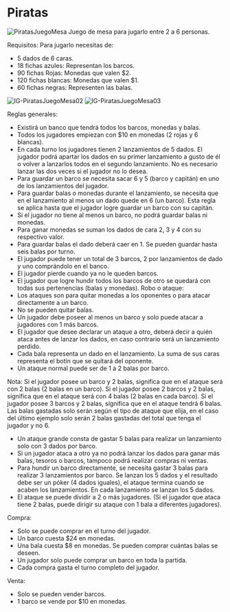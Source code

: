 # Piratas
![PiratasJuegoMesa](https://user-images.githubusercontent.com/77111403/107606637-b3f85f00-6c04-11eb-96fa-fc53079d8edc.png)
Juego de mesa para jugarlo entre 2 a 6 personas.


Requisitos:
Para jugarlo necesitas de: 
-	5 dados de 6 caras.
-	18 fichas azules: Representan los barcos.
-	90 fichas Rojas: Monedas que valen $2.
-	120 fichas blancas: Monedas que valen $1.
-	60 fichas negras: Representen las balas.

![IG-PiratasJuegoMesa02](https://user-images.githubusercontent.com/77111403/107672202-a5409500-6c62-11eb-8e45-46953a355858.png)
![IG-PiratasJuegoMesa03](https://user-images.githubusercontent.com/77111403/107672210-a83b8580-6c62-11eb-98a0-86c3593107d1.png)


Reglas generales:
-	Existirá un banco que tendrá todos los barcos, monedas y balas.
-	Todos los jugadores empiezan con $10 en monedas (2 rojas y 6 blancas).
-	En cada turno los jugadores tienen 2 lanzamientos de 5 dados. El jugador podrá apartar los dados en su primer lanzamiento a gusto de él o volver a lanzarlos todos en el segundo lanzamiento. No es necesario lanzar las dos veces si el jugador no lo desea.
-	Para guardar un barco se necesita sacar 6 y 5 (barco y capitán) en uno de los lanzamientos del jugador.
-	Para guardar balas o monedas durante el lanzamiento, se necesita que en el lanzamiento al menos un dado quede en 6 (un barco). Esta regla se aplica hasta que el jugador logre guardar un barco con su capitán.
-	Si el jugador no tiene al menos un barco, no podrá guardar balas ni monedas.
-	Para ganar monedas se suman los dados de cara 2, 3 y 4 con su respectivo valor.
-	Para guardar balas el dado deberá caer en 1. Se pueden guardar hasta seis balas por turno.
-	El jugador puede tener un total de 3 barcos, 2 por lanzamientos de dado y uno comprándolo en el banco.
-	El jugador pierde cuando ya no le queden barcos.
-	El jugador que logre hundir todos los barcos de otro se quedará con todas sus pertenencias (balas y monedas).
Robo o ataque:
-	Los ataques son para quitar monedas a los oponentes o para atacar directamente a un barco. 
-	No se pueden quitar balas.
-	Un jugador debe poseer al menos un barco y solo puede atacar a jugadores con 1 más barcos.
-	El jugador que desee declarar un ataque a otro, deberá decir a quién ataca antes de lanzar los dados, en caso contrario será un lanzamiento perdido.
-	Cada bala representa un dado en el lanzamiento. La suma de sus caras representa el botín que se quitará del oponente.
-	Un ataque normal puede ser de 1 a 2 balas por barco.

Nota: Si el jugador posee un barco y 2 balas, significa que en el ataque será con 2 balas (2 balas en un barco). Si el jugador posee 2 barcos y 2 balas, significa que en el ataque será con 4 balas (2 balas en cada barco). Si el jugador posee 3 barcos y 2 balas, significa que en el ataque tendrá 6 balas. Las balas gastadas solo serán según el tipo de ataque que elija, en el caso del último ejemplo solo serán 2 balas gastadas del total que tenga el jugador y no 6.

-	Un ataque grande consta de gastar 5 balas para realizar un lanzamiento solo con 3 dados por barco.
-	Si un jugador ataca a otro ya no podrá lanzar los dados para ganar más balas, tesoros o barcos, tampoco podrá realizar compras ni ventas.
-	Para hundir un barco directamente, se necesita gastar 3 balas para realizar 3 lanzamientos por barco. Se lanzan los 5 dados y el resultado debe ser un póker (4 dados iguales), el ataque termina cuando se acaben los lanzamientos. En cada lanzamiento se lanzan los 5 dados.
-	El ataque se puede dividir a 2 o más jugadores. (Si el jugador que ataca tiene 2 balas, puede dirigir su ataque con 1 bala a diferentes jugadores). 

Compra:
-	Solo se puede comprar en el turno del jugador.
-	Un barco cuesta $24 en monedas.
-	Una bala cuesta $8 en monedas. Se pueden comprar cuántas balas se deseen.
-	Un jugador solo puede comprar un barco en toda la partida. 
-	Cada compra gasta el turno completo del jugador.

Venta:
-	Solo se pueden vender barcos.
-	1 barco se vende por $10 en monedas.
